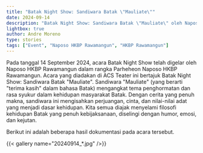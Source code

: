 ```yaml
---
title: "Batak Night Show: Sandiwara Batak \"Mauliate\""
date: 2024-09-14
description: "Batak Night Show: Sandiwara Batak \"Mauliate\" oleh Naposo HKBP Rawamangun"
lightbox: true
author: Andre Moreno
type: stories
tags: ["Event", "Naposo HKBP Rawamangun", "HKBP Rawamangun"]
---
```


Pada tanggal 14 September 2024, acara Batak Night Show telah digelar oleh Naposo HKBP Rawamangun dalam rangka Parheheon Naposo HKBP Rawamangun. Acara yang diadakan di ACS Teater ini bertajuk Batak Night Show: Sandiwara Batak "Mauliate". Sandiwara "Mauliate" (yang berarti "terima kasih" dalam bahasa Batak) mengangkat tema penghormatan dan rasa syukur dalam kehidupan masyarakat Batak. Dengan cerita yang penuh makna, sandiwara ini mengisahkan perjuangan, cinta, dan nilai-nilai adat yang menjadi dasar kehidupan. Kita semua diajak menyelami filosofi kehidupan Batak yang penuh kebijaksanaan, diselingi dengan humor, emosi, dan kejutan.

Berikut ini adalah beberapa hasil dokumentasi pada acara tersebut.

{{< gallery name="20240914_*.jpg" />}}